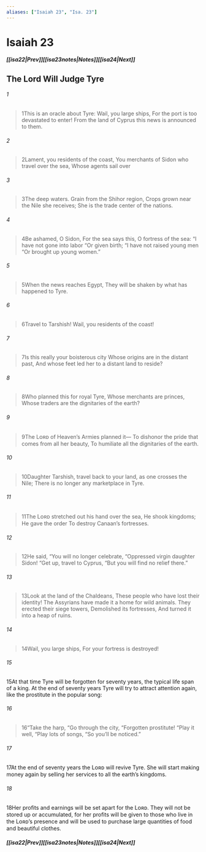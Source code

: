```yaml
---
aliases: ["Isaiah 23", "Isa. 23"]
---
```

# Isaiah 23
##### <span class=arrow-left></span>[[isa22|Prev]]<span class=navigation-separator></span>[[isa23notes|Notes]]<span class=navigation-separator></span>[[isa24|Next]]<span class=arrow-right></span>
## The Lord Will Judge Tyre
###### 1
><span class=verse-first-poetry>1</span>This is an oracle about Tyre:
>Wail, you large ships,
>For the port is too devastated to enter!
>From the land of Cyprus this news is announced to them.
###### 2
><span class=verse-body-poetry>2</span>Lament, you residents of the coast,
>You merchants of Sidon who travel over the sea,
>Whose agents sail over
###### 3
><span class=verse-body-poetry>3</span>The deep waters.
>Grain from the Shihor region,
>Crops grown near the Nile she receives;
>She is the trade center of the nations.
###### 4
><span class=verse-body-poetry>4</span>Be ashamed, O Sidon,
>For the sea says this, O fortress of the sea:
><span class=poetry-quote-double>“</span>I have not gone into labor
><span class=poetry-quote-double>“</span>Or given birth;
><span class=poetry-quote-double>“</span>I have not raised young men
><span class=poetry-quote-double>“</span>Or brought up young women.”
###### 5
><span class=verse-body-poetry>5</span>When the news reaches Egypt,
>They will be shaken by what has happened to Tyre.
###### 6
><span class=verse-body-poetry>6</span>Travel to Tarshish!
>Wail, you residents of the coast!
###### 7
><span class=verse-body-poetry>7</span>Is this really your boisterous city
>Whose origins are in the distant past,
>And whose feet led her to a distant land to reside?
<div class=paragraph-break></div>

###### 8
><span class=verse-first-poetry>8</span>Who planned this for royal Tyre,
>Whose merchants are princes,
>Whose traders are the dignitaries of the earth?
###### 9
><span class=verse-body-poetry>9</span>The Lᴏʀᴅ of Heaven’s Armies planned it—
>To dishonor the pride that comes from all her beauty,
>To humiliate all the dignitaries of the earth.
###### 10
><span class=verse-body-poetry>10</span>Daughter Tarshish, travel back to your land, as one crosses the Nile;
>There is no longer any marketplace in Tyre.
###### 11
><span class=verse-body-poetry>11</span>The Lᴏʀᴅ stretched out his hand over the sea,
>He shook kingdoms;
>He gave the order
>To destroy Canaan’s fortresses.
<div class=paragraph-break></div>

###### 12
><span class=verse-first-poetry>12</span>He said,
><span class=poetry-quote-double>“</span>You will no longer celebrate,
><span class=poetry-quote-double>“</span>Oppressed virgin daughter Sidon!
><span class=poetry-quote-double>“</span>Get up, travel to Cyprus,
><span class=poetry-quote-double>“</span>But you will find no relief there.”
<div class=paragraph-break></div>

###### 13
><span class=verse-first-poetry>13</span>Look at the land of the Chaldeans,
>These people who have lost their identity!
>The Assyrians have made it a home for wild animals.
>They erected their siege towers,
>Demolished its fortresses,
>And turned it into a heap of ruins.
###### 14
><span class=verse-body-poetry>14</span>Wail, you large ships,
>For your fortress is destroyed!
<div class=paragraph-break></div>

###### 15
<span class=verse-body>15</span>At that time Tyre will be forgotten for seventy years, the typical life span of a king. At the end of seventy years Tyre will try to attract attention again, like the prostitute in the popular song:
<div class=paragraph-break></div>

###### 16
><span class=verse-body-poetry>16</span><span class=poetry-quote-double>“</span>Take the harp,
><span class=poetry-quote-double>“</span>Go through the city,
><span class=poetry-quote-double>“</span>Forgotten prostitute!
><span class=poetry-quote-double>“</span>Play it well,
><span class=poetry-quote-double>“</span>Play lots of songs,
><span class=poetry-quote-double>“</span>So you’ll be noticed.”
<div class=paragraph-break></div>

###### 17
<span class=verse-body>17</span>At the end of seventy years the Lᴏʀᴅ will revive Tyre. She will start making money again by selling her services to all the earth’s kingdoms.
###### 18
<span class=verse-body>18</span>Her profits and earnings will be set apart for the Lᴏʀᴅ. They will not be stored up or accumulated, for her profits will be given to those who live in the Lᴏʀᴅ’s presence and will be used to purchase large quantities of food and beautiful clothes.
##### <span class=arrow-left></span>[[isa22|Prev]]<span class=navigation-separator></span>[[isa23notes|Notes]]<span class=navigation-separator></span>[[isa24|Next]]<span class=arrow-right></span>